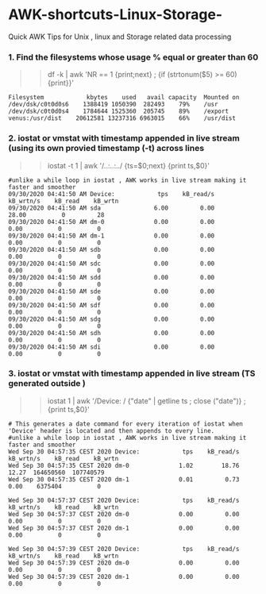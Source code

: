 # AWK-shortcuts-Linux-Storage-
Quick AWK Tips for Unix , linux and Storage related data processing


### <a name="df"> 1. Find the filesystems whose usage % equal or greater than 60  </a>
>> df -k | awk 'NR == 1 {print;next} ; {if (strtonum($5) >= 60) {print}}'

```
Filesystem            kbytes    used   avail capacity  Mounted on
/dev/dsk/c0t0d0s6    1388419 1050390  282493    79%    /usr
/dev/dsk/c0t0d0s4    1784644 1525360  205745    89%    /export
venus:/usr/dist    20612581 13237316 6963015    66%    /usr/dist
```
### <a name="io1"> 2. iostat or vmstat with timestamp appended in live stream (using its own provied timestamp (-t) across lines </a>
>> iostat -t 1 | awk '/..:..:../ {ts=$0;next} {print ts,$0}'

```
#unlike a while loop in iostat , AWK works in live stream making it faster and smoother
09/30/2020 04:41:50 AM Device:            tps    kB_read/s    kB_wrtn/s    kB_read    kB_wrtn
09/30/2020 04:41:50 AM sda               6.00         0.00        28.00          0         28
09/30/2020 04:41:50 AM dm-0              0.00         0.00         0.00          0          0
09/30/2020 04:41:50 AM dm-1              0.00         0.00         0.00          0          0
09/30/2020 04:41:50 AM sdb               0.00         0.00         0.00          0          0
09/30/2020 04:41:50 AM sdc               0.00         0.00         0.00          0          0
09/30/2020 04:41:50 AM sdd               0.00         0.00         0.00          0          0
09/30/2020 04:41:50 AM sde               0.00         0.00         0.00          0          0
09/30/2020 04:41:50 AM sdf               0.00         0.00         0.00          0          0
09/30/2020 04:41:50 AM sdg               0.00         0.00         0.00          0          0
09/30/2020 04:41:50 AM sdh               0.00         0.00         0.00          0          0
09/30/2020 04:41:50 AM sdi               0.00         0.00         0.00          0          0

```
### 3. iostat or vmstat with timestamp appended in live stream (TS generated outside )
>> iostat 1 | awk '/Device: / {"date" | getline ts ; close ("date")} ; {print ts,$0}'

```
# This generates a date command for every iteration of iostat when 'Device' header is located and then appends to every line. 
#unlike a while loop in iostat , AWK works in live stream making it faster and smoother
Wed Sep 30 04:57:35 CEST 2020 Device:            tps    kB_read/s    kB_wrtn/s    kB_read    kB_wrtn
Wed Sep 30 04:57:35 CEST 2020 dm-0              1.02        18.76        12.27  164650560  107740579
Wed Sep 30 04:57:35 CEST 2020 dm-1              0.01         0.73         0.00    6375404          0

Wed Sep 30 04:57:37 CEST 2020 Device:            tps    kB_read/s    kB_wrtn/s    kB_read    kB_wrtn
Wed Sep 30 04:57:37 CEST 2020 dm-0              0.00         0.00         0.00          0          0
Wed Sep 30 04:57:37 CEST 2020 dm-1              0.00         0.00         0.00          0          0

Wed Sep 30 04:57:39 CEST 2020 Device:            tps    kB_read/s    kB_wrtn/s    kB_read    kB_wrtn
Wed Sep 30 04:57:39 CEST 2020 dm-0              0.00         0.00         0.00          0          0
Wed Sep 30 04:57:39 CEST 2020 dm-1              0.00         0.00         0.00          0          0

```

